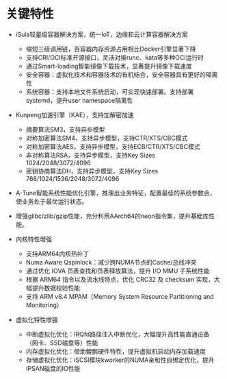 # 关键特性<a name="ZH-CN_TOPIC_0228254580"></a>

-   iSula轻量级容器解决方案，统一IoT，边缘和云计算容器解决方案
    -   缩短三级调用链，百容器内存资源占用相比Docker引擎显著下降
    -   支持CRI/OCI标准开源接口，灵活对接runc、kata等多种OCI运行时
    -   通过Smart-loading智能镜像下载技术，显著提升镜像下载速度
    -   安全容器：虚拟化技术和容器技术的有机结合，安全容器具有更好的隔离性
    -   系统容器：支持本地文件系统启动，可实现快速部署。支持部署systemd，提升user namespace隔离性

-   Kunpeng加速引擎（KAE），支持加解密加速
    -   摘要算法SM3，支持异步模型
    -   对称加密算法SM4，支持异步模型，支持CTR/XTS/CBC模式
    -   对称加密算法AES，支持异步模型，支持ECB/CTR/XTS/CBC模式
    -   非对称算法RSA，支持异步模型，支持Key Sizes 1024/2048/3072/4096
    -   密钥协商算法DH，支持异步模型，支持Key Sizes 768/1024/1536/2048/3072/4096


-   A-Tune智能系统性能优化引擎，推理出业务特征，配置最佳的系统参数合，使业务处于最优运行状态。
-   增强glibc/zlib/gzip性能，充分利用AArch64的neon指令集，提升基础库性能。
-   内核特性增强
    -   支持ARM64内核热补丁
    -   Numa Aware Qspinlock：减少跨NUMA节点的Cache/总线冲突
    -   通过优化 IOVA 页表查找和页表释放算法，提升 I/O MMU 子系统性能
    -   根据 ARM64 指令以及流水线特点，优化 CRC32 及 checksum 实现，大幅提升数据校验性能
    -   支持 ARM v8.4 MPAM（Memory System Resource Partitioning and Monitoring）
-   虚拟化特性增强
    -   中断虚拟化优化：IRQfd路径注入中断优化，大幅提升高性能直通设备（网卡、SSD磁盘等）性能
    -   内存虚拟化优化：借助鲲鹏硬件特性，提升虚拟机启动内存加载速度
    -   存储虚拟化优化：iSCSI模块kworker的NUMA亲和性自绑定优化，提升IPSAN磁盘的IO性能



